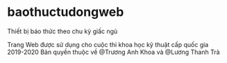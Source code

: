 # baothuctudongweb
Thiết bị báo thức theo chu kỳ giấc ngủ


Trang Web được sử dụng cho cuộc thi khoa học kỹ thuật cấp quốc gia 2019-2020
Bản quyền thuộc về @Trương Anh Khoa và @Lương Thanh Trà
